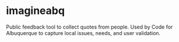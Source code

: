 # imagineabq
Public feedback tool to collect quotes from people. Used by Code for Albuquerque to capture local issues, needs, and user validation.
